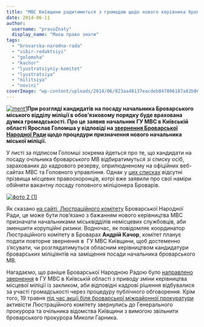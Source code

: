 ```yaml
---
title: "МВС Київщини радитиметься з громадою щодо нового керівника броварської міліції"
date: 2014-06-11
author: 
  username: "pravoZnaty"
  display_name: "Маєш право знати"
tags: 
  - "brovarska-narodna-rada"
  - "vibir-redaktsiyi"
  - "golomsha"
  - "kachor"
  - "lyustratsiyniy-komitet"
  - "lyustratsiya"
  - "militsiya"
  - "novini"
coverImage: "wp-content/uploads/2014/06/823aa48137eacdeb847806187a82b86b.jpg"
---
```


[![ment1](https://mpz.brovary.org/wp-content/uploads/2014/06/ment1.jpg)](https://mpz.brovary.org/wp-content/uploads/2014/06/ment1.jpg)**При розгляді кандидатів на посаду начальника Броварського міського відділу міліції в обов’язковому порядку буде врахована думка громадськості. Про це заявив начальник ГУ МВС в Київській області Ярослав Голомша у відповіді на [звернення Броварської Народної Ради](https://mpz.brovary.org/brovarchani-vimagayut-uzgoditi-z-gromadoyu-kandidaturu-na-posadu-nachalnika-militsiyi/) щодо процедури призначення нового начальника міської міліції.**

У листі за підписом Голомші зокрема йдеться про те, що кандидати на посаду очільника броварського МВ відбиратимуться зі списку осіб, зарахованих до кадрового резерву, оприлюдненому на офіційних веб-сайтах МВС та Головного управління. Однак у [цих списках](https://mvs.gov.ua/mvs/control/kyivska/uk/publish/article/88921) відсутні прізвища місцевих правоохоронців, котрі вже заявили про свої наміри обійняти вакантну посаду головного міліціонера Броварів.

[![фото 2 (1)](https://mpz.brovary.org/wp-content/uploads/2014/06/foto-2-1.jpg)](https://mpz.brovary.org/wp-content/uploads/2014/06/foto-2-1.jpg)

Як сказано [на сайті  Люстраційного комітету](http://lustrationbrovary.wordpress.com/2014/06/11/%D0%BC%D0%B2%D1%81-%D0%BA%D0%B8%D1%97%D0%B2%D1%89%D0%B8%D0%BD%D0%B8-%D0%BD%D0%B0%D1%87%D0%B0%D0%BB%D1%8C%D0%BD%D0%B8%D0%BA%D0%B0-%D0%B1%D1%80%D0%BE%D0%B2%D0%B0%D1%80%D1%81%D1%8C%D0%BA%D0%BE%D1%97/) Броварської Народної Ради, це може бути пов’язано з бажанням нового керівництва МВС призначати начальниками міськвідділів немісцевих службовців, аби зменшити корупційні ризики. Водночас, як повідомляє координатор Люстраційного комітету в Броварах **Андрій Качор**, комітет планує подати повторне звернення в  ГУ МВС Київщини, щоб достеменно з’ясувати, чи розглядатимуться обласним керівництвом кандидатури броварських міліціянтів на заміщення посади начальника броварського МВ.

Нагадаємо, що раніше Броварської Народною Радою було [направлено звернення](https://mpz.brovary.org/brovarchani-vimagayut-uzgoditi-z-gromadoyu-kandidaturu-na-posadu-nachalnika-militsiyi/) в ГУ МВС в Київській області з приводу зміни керівництва місцевої міліції із закликом, аби відповідні кадрові рішення відбувалися за участі громадськості через процедуру публічного обговорення. Крім того, 19 травня [під час акції біля броварської міжрайонної прокуратури](https://mpz.brovary.org/mech-lyustratsiyi-navis-nad-prokurorom-garnikom/) активісти Люстраційного комітету звернулись до Генерального прокурора та очільника відомства Київщини з вимогою звільнити броварського прокурора Миколи Гарника.
